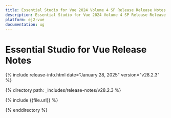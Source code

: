```yaml
---
title: Essential Studio for Vue 2024 Volume 4 SP Release Release Notes  
description: Essential Studio for Vue 2024 Volume 4 SP Release Release Notes  
platform: ej2-vue
documentation: ug
---
```


# Essential Studio for Vue  Release Notes  

{% include release-info.html date="January 28, 2025"  version="v28.2.3" %}

{% directory path: _includes/release-notes/v28.2.3 %}

{% include {{file.url}} %}

{% enddirectory %}